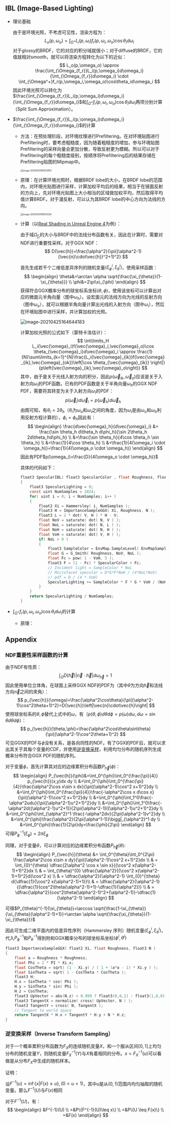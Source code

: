 ## IBL (Image-Based Lighting)

* 理论基础

  由于是环境光照，不考虑可见性，渲染方程为：
  $$
  L_o(p,\omega_o)=\int_{\Omega^+}L_i(p,\omega_i)f_r(p,\omega_i,\omega_o)\cos\theta_id\omega_i
  $$
  对于glossy的BRDF，它的对应的积分域就很小；对于diffuse的BRDF，它的值就相对smooth，就可以将渲染方程转化为以下的近似：
  $$
  L_o(p,\omega_o) \approx \frac{\int_{\Omega_{f_r}}L_i(p,\omega_i)d\omega_i}{\int_{\Omega_{f_r}}d\omega_i} \cdot \int_{\Omega^+}f_r(p,\omega_i,\omega_o)\cos\theta_id\omega_i
  $$
  因此环境光照可以转化为$\frac{\int_{\Omega_{f_r}}L_i(p,\omega_i)d\omega_i}{\int_{\Omega_{f_r}}d\omega_i}$和$\int_{\Omega^+}f_r(p,\omega_i,\omega_o)\cos\theta_id\omega_i$两项分别计算（Split Sum Approximation）。

* $\frac{\int_{\Omega_{f_r}}L_i(p,\omega_i)d\omega_i}{\int_{\Omega_{f_r}}d\omega_i}$的计算

  * 方法：在预处理阶段，对环境纹理进行Prefiltering。在对环境贴图进行Prefiltering时，要考虑粗糙度，因为随着粗糙度的增加，参与环境贴图Prefiltering的采样向量会更加分散，导致反射更为模糊。所以可以对于Prefiltering的每个粗糙度级别，按顺序将Prefiltering后的结果存储在Prefiltering贴图的Mipmap中。

    <img src="Environment_mapping.assets\image-20210413181433913.png" alt="image-20210413181433913" style="zoom:50%;" />

  * 原理：在计算环境光照时，根据BRDF lobe的大小，在BRDF lobe的范围内，对环境光贴图进行采样，计算加权平均后的结果，相当于在镜面反射的方向上，先对环境光贴图上大小相当的区域做加权平均，然后取得平均值计算BRDF。对于漫反射，可以认为其BRDF lobe的中心方向为法线的方向。

    <img src="Environment_mapping.assets\image-20210413181612024.png" alt="image-20210413181612024" style="zoom:50%;" />

  * 计算（以[Real Shading in Unreal Engine 4](https://blog.selfshadow.com/publications/s2013-shading-course/karis/s2013_pbs_epic_notes_v2.pdf)为例）：

    由于域$\Omega_{f_r}$的大小与BRDF中的法线分布函数有关，因此在计算时，需要对NDF进行重要性采样。对于GGX NDF：
    $$
    D(\vec{h})=\frac{\alpha^2}{\pi((\alpha^2-1)(\vec{n}\cdot\vec{h})^2+1)^2}
    $$
    
    首先生成若干个二维低差异序列的随机变量$(\xi_{\phi}^i,\xi_{\theta}^i)$，使用采样函数：
    $$
    \begin{align}
    \theta&=\arctan \alpha \sqrt{\frac{\xi_{\theta}}{1-\xi_{\theta}}} \\
    \phi&=2\pi\xi_{\phi}
    \end{align}
    $$
    获得符合GGX概率分布的球坐标系坐标$(\theta,\phi)$，使用该坐标可以计算出对应的微面元半角向量（图中$\omega_h$）。设宏面元的法线方向为光线的反射方向（图中$\omega_o$），就可以根据半角向量计算出光线的入射方向（图中$\omega_i$），然后在环境贴图中进行采样，并计算加权的光照。
    
    ![image-20210425164644183](Environment_mapping.assets/image-20210425164644183.png)
    
    计算加权光照的公式如下（蒙特卡洛估计）：
    $$
    \int\limits_H L_i(\vec{\omega}_i)f(\vec{\omega}_i,\vec{\omega}_o)\cos \theta_{\vec{\omega}_i}d\vec{\omega}_i \approx \frac{1}{N}\sum\limits_{k=1}^{N}\frac{L_i(\vec{\omega}_{ik})f(\vec{\omega}_{ik},\vec{\omega}_{ok})\left|\cos \theta_{\vec{\omega}_{ik}} \right|}{p\left(\vec{\omega}_{ik},\vec{\omega}_o\right)}
    $$
    其中，由于是关于光线入射方向的积分，因此$p\left(\vec{\omega}_{ik},\vec{\omega}_o\right)$应该是关于入射方向$\omega_i$的PDF函数。已有的PDF函数是关于半角向量$\omega_h$的GGX NDF PDF，需要将其转变为关于入射方向$\omega_i$的PDF：
    $$
    p(\vec{\omega}_i)d\vec{\omega}_i = p(\vec{\omega}_h)d\vec{\omega}_h
    $$
    由图可知，有$\theta_i=2\theta_h$（$\theta_i$为$\omega_o$和$\omega_i$之间的角度，因为$\omega_i$是由$\omega_o$和$\omega_h$利用反射方程计算的），$\phi_i=\phi_h$因此有：
    $$
    \begin{align}
    \frac{d\vec{\omega}_h}{d\vec{\omega}_i} &= \frac{\sin \theta_h d\theta_h d\phi_h}{\sin 2\theta_h 2d\theta_hd\phi_h} \\
    &=\frac{\sin \theta_h}{4\cos \theta_h \sin \theta_h} \\
    &=\frac{1}{4\cos \theta_h} \\
    &=\frac{1}{4(\omega_i \cdot \omega_h)}=\frac{1}{4(\omega_o \cdot \omega_h)}
    \end{align}
    $$
    因此有PDF$p(\omega_i)=\frac{D}{4(\omega_o \cdot \omega_h)}$
    
    具体的代码如下：
    
    ```c
    float3 SpecularIBL( float3 SpecularColor , float Roughness, float3 N, float3 V )
    {
        float3 SpecularLighting = 0;
        const uint NumSamples = 1024;
        for( uint i = 0; i < NumSamples; i++ )
        {
            float2 Xi = Hammersley( i, NumSamples );
            float3 H = ImportanceSampleGGX( Xi, Roughness, N );
            float3 L = 2 * dot( V, H ) * H - V;
            float NoV = saturate( dot( N, V ) );
            float NoL = saturate( dot( N, L ) );
            float NoH = saturate( dot( N, H ) );
            float VoH = saturate( dot( V, H ) );
            if( NoL > 0 )
            {
                float3 SampleColor = EnvMap.SampleLevel( EnvMapSampler , L, 0 ).rgb;
                float G = G_Smith( Roughness, NoV, NoL );
                float Fc = pow( 1 - VoH, 5 );
                float3 F = (1 - Fc) * SpecularColor + Fc;
                // Incident light = SampleColor * NoL
                // Microfacet specular = D*G*F*NoH / (4*NoL*NoV)
                // pdf = D / (4 * VoH)
                SpecularLighting += SampleColor * F * G * VoH / (NoH * NoV);
            }
        }
        return SpecularLighting / NumSamples;
    }
    ```
  
* $\int_{\Omega^+}f_r(p,\omega_i,\omega_o)\cos\theta_id\omega_i$的计算

  * 原理：

  
  
  
  
  
  
  
  
  
  
  
  
  
  
  
  
  
  
  

## Appendix

### NDF重要性采样函数的计算

由于NDF有性质：
$$
\int_{\Omega}D(\vec{h})\left|\vec{n}\cdot\vec{h}\right|d\omega_{\vec{h}}=1
$$
因此使用单位立体角，在球面上采样GGX NDF的PDF为（其中$\theta$为方向$\vec{h}$和法线方向$\vec{n}$之间的夹角）：
$$
p_{\vec{h}}(\omega)=\frac{\alpha^2\cos\theta}{\pi((\alpha^2-1)\cos^2\theta+1)^2}=D(\vec{h})\left|\vec{n}\cdot\vec{h}\right|
$$
使用球坐标系的$\theta,\phi$替代上式中的$\omega$，有（$p(\theta,\phi)d\theta d\phi=p(\omega)d\omega, d\omega = \sin\theta d\theta d\phi$）：
$$
p_{\vec{h}}(\theta,\phi)=\frac{\alpha^2\cos\theta\sin\theta}{\pi((\alpha^2-1)\cos^2\theta+1)^2}
$$
可见GGX的PDF与$\phi$没有关系，是各向同性的NDF。有了GGX的PDF后，就可以求出其关于其每个变量的CDF，并使用[逆变换采样](https://en.wikipedia.org/wiki/Inverse_transform_sampling)，利用均匀分布的随机序列生成概率分布符合GGX PDF的随机序列。

对于变量$\phi$，首先计算其对应的边缘累积分布函数$P_{\vec{h}}(\phi)$：
$$
\begin{align}
P_{\vec{h}}(\phi)&=\int_0^{\phi}\int_0^{\frac{\pi}{4}} p_{\vec{h}}(x,y)dx dy \\
&=\int_0^{\phi}\int_0^{\frac{\pi}{4}}\frac{\alpha^2\cos x\sin x dx}{\pi((\alpha^2-1)\cos^2 x+1)^2}dy \\
&=\int_0^{\phi}\int_0^{\frac{\pi}{4}}\frac{-\alpha^2\cos x d\cos x}{\pi((\alpha^2-1)\cos^2 x+1)^2}dy \\
&=\int_0^{\phi}\int_1^0\frac{-\alpha^2udu}{\pi((\alpha^2-1)u^2+1)^2}dy \\
&=\int_0^{\phi}\int_1^0\frac{-\alpha^2d((\alpha^2-1)u^2+1)}{2\pi(\alpha^2-1)((\alpha^2-1)u^2+1)^2}dy \\
&=\int_0^{\phi}\int_{\alpha^2}^1 \frac{-\alpha^2dv}{2\pi(\alpha^2-1)v^2}dy \\
&=\int_0^{\phi}\frac{\alpha^2}{2\pi(\alpha^1-1)}\bigg|_{\alpha^2}^1 dy \\
&=\int_0^{\phi}\frac{1}{2\pi}dy=\frac{\phi}{2\pi}
\end{align}
$$
可得$P^{-1}_{\phi}(\xi_{\phi})=2\pi\xi_{\phi}$

同理，对于变量$\theta$，可以计算对应的边缘累积分布函数$P_{\vec{h}}(\theta)$:
$$
\begin{align}
P_{\vec{h}}(\theta) &= \int_0^{\theta}\int_0^{2\pi} \frac{\alpha^2\cos x\sin x dy}{\pi((\alpha^2-1)\cos^2 x+1)^2}dx \\
& = \int_{0}^{\theta} \dfrac{2\alpha^2 \cos x \sin x}{(\cos^2 x(\alpha^2-1)+1)^2}dx \\ 
& = \int_{\theta}^{0} \dfrac{\alpha^2}{(\cos^2 x(\alpha^2-1)+1)^2}d(\cos^2 x) \\ 
& = \dfrac{\alpha^2}{\alpha^2-1} \int_{0}^{\theta} d{\dfrac{1}{\cos^2 x(\alpha^2-1)+1}}\\ 
& = \dfrac{\alpha^2}{\alpha^2-1} {(\dfrac{1}{cos^2\theta(\alpha^2-1)+1}-\dfrac{1}{\alpha^2})} \\ 
& = \dfrac{\alpha^2}{cos^2\theta(\alpha^2-1)^2+(\alpha^2-1)}-\dfrac{1}{\alpha^2-1}
\end{align}
$$

可得$P_{\theta}^{-1}(\xi_{\theta})=\arccos \sqrt{\frac{1-\xi_{\theta}}{\xi_{\theta}(\alpha^2-1)+1}}=\arctan \alpha \sqrt{\frac{\xi_{\theta}}{1-\xi_{\theta}}}$

因此可生成二维平面内的低差异性序列（Hammersley 序列）随机变量$(\xi_{\phi}^i,\xi_{\theta}^i)$，代入$P^{-1}_{\phi}$和$P_{\theta}^{-1}$得到附和GGX概率分布的球坐标系坐标$(\phi^i,\theta^i)$

```c
float3 ImportanceSampleGGX( float2 Xi, float Roughness, float3 N )
{
    float a = Roughness * Roughness;
    float Phi = 2 * PI * Xi.x;
    float CosTheta = sqrt( (1 - Xi.y) / ( 1 + (a*a - 1) * Xi.y ) );
    float SinTheta = sqrt( 1 - CosTheta * CosTheta );
    float3 H;
    H.x = SinTheta * cos( Phi );
    H.y = SinTheta * sin( Phi );
    H.z = CosTheta;
    float3 UpVector = abs(N.z) < 0.999 ? float3(0,0,1) : float3(1,0,0);
    float3 TangentX = normalize( cross( UpVector, N ) );
    float3 TangentY = cross( N, TangentX );
    // Tangent to world space
    return TangentX * H.x + TangentY * H.y + N * H.z;
}

```

### 逆变换采样（Inverse Transform Sampling）

对于一个概率累积分布函数为$F_X$的连续随机变量$X$，和一个服从区间$[0,1]$上均匀分布的随机变量$Y$，则随机变量$F_X^{-1}(Y)$与$X$有着相同的分布。$x=F_X^{-1}(u)$可以看做是从分布$F_X$中生成的随机样本。

证明：

设$F^{-1}(u)=\inf\{x|F(x)\geq u\}, (0<u<1)$，其中$u$是从$(0,1)$范围内均匀抽取的随机变量。那么$F^{-1}(U)$与$F(x)$相同

对于$F^{-1}(U)$，有：
$$
\begin{align}
&F^{-1}(U) \\
=&P\{F^{-1}(U)\leq x\} \\
=&P\{U \leq F(x)\} \\
=&F(x)
\end{align}
$$


